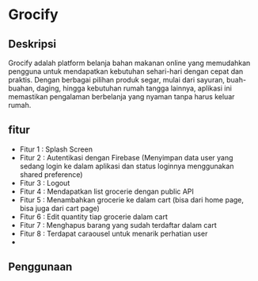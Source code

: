 # Grocify
## Deskripsi
Grocify adalah platform belanja bahan makanan online yang memudahkan pengguna untuk mendapatkan kebutuhan sehari-hari dengan cepat dan praktis. Dengan berbagai pilihan produk segar, mulai dari sayuran, buah-buahan, daging, hingga kebutuhan rumah tangga lainnya, aplikasi ini memastikan pengalaman berbelanja yang nyaman tanpa harus keluar rumah.

## fitur
- Fitur 1 : Splash Screen
- Fitur 2 : Autentikasi dengan Firebase (Menyimpan data user yang sedang login ke dalam aplikasi dan status loginnya menggunakan shared preference)
- Fitur 3 : Logout 
- Fitur 4 : Mendapatkan list grocerie dengan public API
- Fitur 5 : Menambahkan grocerie ke dalam cart (bisa dari home page, bisa juga dari cart page)
- Fitur 6 : Edit quantity tiap grocerie dalam cart
- Fitur 7 : Menghapus barang yang sudah terdaftar dalam cart
- Fitur 8 : Terdapat caraousel untuk menarik perhatian user
- 


## Penggunaan
